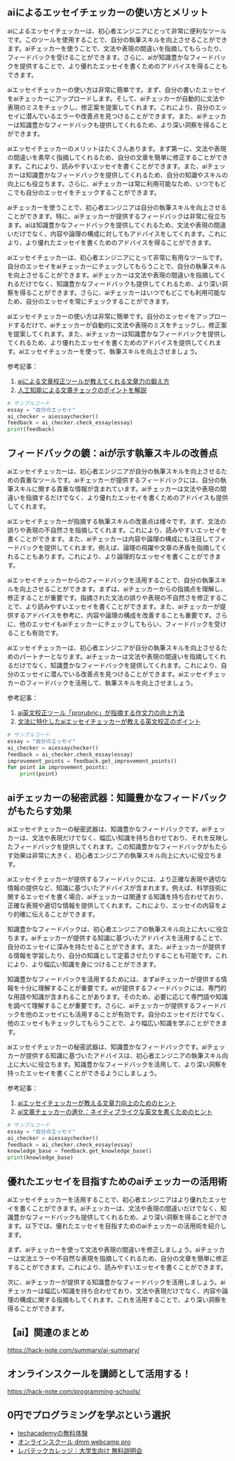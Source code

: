 <!--
title:   【ai】エッセイチェッカー：知識とフィードバックで執筆スキルを向上させる
tags:    AI,Checker,essay
id:      c6fbc4a3a24f9fbbdac3
private: false
-->


## aiによるエッセイチェッカーの使い方とメリット

aiによるエッセイチェッカーは、初心者エンジニアにとって非常に便利なツールです。このツールを使用することで、自分の執筆スキルを向上させることができます。aiチェッカーを使うことで、文法や表現の間違いを指摘してもらったり、フィードバックを受けることができます。さらに、aiが知識豊かなフィードバックを提供することで、より優れたエッセイを書くためのアドバイスを得ることもできます。

aiエッセイチェッカーの使い方は非常に簡単です。まず、自分の書いたエッセイをaiチェッカーにアップロードします。そして、aiチェッカーが自動的に文法や表現のミスをチェックし、修正案を提案してくれます。これにより、自分のエッセイに潜んでいるエラーや改善点を見つけることができます。また、aiチェッカーは知識豊かなフィードバックも提供してくれるため、より深い洞察を得ることができます。

aiエッセイチェッカーのメリットはたくさんあります。まず第一に、文法や表現の間違いを素早く指摘してくれるため、自分の文章を簡単に修正することができます。これにより、読みやすいエッセイを書くことができます。また、aiチェッカーは知識豊かなフィードバックを提供してくれるため、自分の知識やスキルの向上にも役立ちます。さらに、aiチェッカーは常に利用可能なため、いつでもどこでも自分のエッセイをチェックすることができます。

aiチェッカーを使うことで、初心者エンジニアは自分の執筆スキルを向上させることができます。特に、aiチェッカーが提供するフィードバックは非常に役立ちます。aiは知識豊かなフィードバックを提供してくれるため、文法や表現の間違いだけでなく、内容や論理の構成に対してもアドバイスをしてくれます。これにより、より優れたエッセイを書くためのアドバイスを得ることができます。

aiエッセイチェッカーは、初心者エンジニアにとって非常に有用なツールです。自分のエッセイをaiチェッカーにチェックしてもらうことで、自分の執筆スキルを向上させることができます。aiチェッカーは文法や表現の間違いを指摘してくれるだけでなく、知識豊かなフィードバックも提供してくれるため、より深い洞察を得ることができます。さらに、aiチェッカーはいつでもどこでも利用可能なため、自分のエッセイを常にチェックすることができます。

aiエッセイチェッカーの使い方は非常に簡単です。自分のエッセイをアップロードするだけで、aiチェッカーが自動的に文法や表現のミスをチェックし、修正案を提案してくれます。また、aiチェッカーは知識豊かなフィードバックを提供してくれるため、より優れたエッセイを書くためのアドバイスを提供してくれます。aiエッセイチェッカーを使って、執筆スキルを向上させましょう。

参考記事：
1. [aiによる文章校正ツールが教えてくれる文章力の鍛え方](https://news.mynavi.jp/article/howto_increment_essay/)
2. [人工知能による文章チェックのポイントを解説](https://www.bengo4.com/essay-check/)

```python
# サンプルコード
essay = "自分のエッセイ"
ai_checker = aiessaychecker()
feedback = ai_checker.check_essay(essay)
print(feedback)
```

## フィードバックの鏡：aiが示す執筆スキルの改善点

aiエッセイチェッカーは、初心者エンジニアが自分の執筆スキルを向上させるための貴重なツールです。aiチェッカーが提供するフィードバックには、自分の執筆スキルに関する貴重な情報が含まれています。aiチェッカーは文法や表現の間違いを指摘するだけでなく、より優れたエッセイを書くためのアドバイスも提供してくれます。

aiエッセイチェッカーが指摘する執筆スキルの改善点は様々です。まず、文法の誤りや表現の不自然さを指摘してくれます。これにより、読みやすいエッセイを書くことができます。また、aiチェッカーは内容や論理の構成にも注目してフィードバックを提供してくれます。例えば、論理の飛躍や文章の矛盾を指摘してくれることもあります。これにより、より論理的なエッセイを書くことができます。

aiエッセイチェッカーからのフィードバックを活用することで、自分の執筆スキルを向上させることができます。まずは、aiチェッカーからの指摘点を理解し、修正することが重要です。指摘された文法の誤りや表現の不自然さを修正することで、より読みやすいエッセイを書くことができます。また、aiチェッカーが提供するアドバイスを参考に、内容や論理の構成を改善することも重要です。さらに、他のエッセイもaiチェッカーにチェックしてもらい、フィードバックを受けることも有効です。

aiエッセイチェッカーは、初心者エンジニアが自分の執筆スキルを向上させるためのパートナーとなります。aiチェッカーは文法や表現の間違いを指摘してくれるだけでなく、知識豊かなフィードバックを提供してくれます。これにより、自分のエッセイに潜んでいる改善点を見つけることができます。aiエッセイチェッカーのフィードバックを活用して、執筆スキルを向上させましょう。

参考記事：
1. [ai英文校正ツール「prorubric」が指摘する作文力の向上方法](https://www.jukusui.com/blog/journal/ai_tool_porubric/)
2. [文法に特化したaiエッセイチェッカーが教える英文校正のポイント](https://www.tamaki.id/go_in_detail)

```python
# サンプルコード
essay = "自分のエッセイ"
ai_checker = aiessaychecker()
feedback = ai_checker.check_essay(essay)
improvement_points = feedback.get_improvement_points()
for point in improvement_points:
    print(point)
```

## aiチェッカーの秘密武器：知識豊かなフィードバックがもたらす効果

aiエッセイチェッカーの秘密武器は、知識豊かなフィードバックです。aiチェッカーは、文法や表現だけでなく、幅広い知識を持ち合わせており、それを反映したフィードバックを提供してくれます。この知識豊かなフィードバックがもたらす効果は非常に大きく、初心者エンジニアの執筆スキル向上に大いに役立ちます。

aiエッセイチェッカーが提供するフィードバックには、より正確な表現や適切な情報の提供など、知識に基づいたアドバイスが含まれます。例えば、科学技術に関するエッセイを書く場合、aiチェッカーは関連する知識を持ち合わせており、正確な表現や適切な情報を提供してくれます。これにより、エッセイの内容をより的確に伝えることができます。

知識豊かなフィードバックは、初心者エンジニアの執筆スキル向上に大いに役立ちます。aiチェッカーが提供する知識に基づいたアドバイスを活用することで、自分のエッセイに深みを持たせることができます。また、aiチェッカーが提供する情報を学習したり、自分の知識として定着させたりすることも可能です。これにより、より幅広い知識を身につけることができます。

知識豊かなフィードバックを活用するためには、まずaiチェッカーが提供する情報を十分に理解することが重要です。aiが提供するフィードバックには、専門的な用語や知識が含まれることがあります。そのため、必要に応じて専門語や知識を調べて理解することが重要です。さらに、aiチェッカーが提供するフィードバックを他のエッセイにも活用することが有効です。自分のエッセイだけでなく、他のエッセイもチェックしてもらうことで、より幅広い知識を学ぶことができます。

aiエッセイチェッカーの秘密武器は、知識豊かなフィードバックです。aiチェッカーが提供する知識に基づいたアドバイスは、初心者エンジニアの執筆スキル向上に大いに役立ちます。知識豊かなフィードバックを活用して、より深い洞察を持ったエッセイを書くことができるようにしましょう。

参考記事：
1. [aiエッセイチェッカーが教える文章力向上のためのヒント](https://www.yasumotoshinya.info/review-of-online-proofreading-service-tools/)
2. [ai文章チェッカーの進化：ネイティブライクな英文を書くためのヒント](https://www.atsumi-hitozuma.com/hitodq4ri/?p=1918)

```python
# サンプルコード
essay = "自分のエッセイ"
ai_checker = aiessaychecker()
feedback = ai_checker.check_essay(essay)
knowledge_base = feedback.get_knowledge_base()
print(knowledge_base)
```

## 優れたエッセイを目指すためのaiチェッカーの活用術

aiエッセイチェッカーを活用することで、初心者エンジニアはより優れたエッセイを書くことができます。aiチェッカーは、文法や表現の間違いだけでなく、知識豊かなフィードバックも提供してくれるため、より深い洞察を得ることができます。以下では、優れたエッセイを目指すためのaiチェッカーの活用術を紹介します。

まず、aiチェッカーを使って文法や表現の間違いを修正しましょう。aiチェッカーは文法エラーや不自然な表現を指摘してくれるため、自分の文章を簡単に修正することができます。これにより、読みやすいエッセイを書くことができます。

次に、aiチェッカーが提供する知識豊かなフィードバックを活用しましょう。aiチェッカーは幅広い知識を持ち合わせており、文法や表現だけでなく、内容や論理の構成に関する指摘もしてくれます。これを活用することで、より深い洞察を得ることができます。



## 【ai】関連のまとめ
https://hack-note.com/summary/ai-summary/



## オンラインスクールを講師として活用する！
https://hack-note.com/programming-schools/



## 0円でプログラミングを学ぶという選択
- [techacademyの無料体験](//af.moshimo.com/af/c/click?a_id=2612475&amp;p_id=1555&amp;pc_id=2816&amp;pl_id=22706&amp;url=https%3a%2f%2ftechacademy.jp%2fhtmlcss-trial%3futm_source%3dmoshimo%26utm_medium%3daffiliate%26utm_campaign%3dtextad)
- [オンラインスクール dmm webcamp pro](//af.moshimo.com/af/c/click?a_id=2612482&amp;p_id=1363&amp;pc_id=2297&amp;pl_id=39999&amp;guid=on)
- [レバテックカレッジ｜大学生向け 無料説明会](//af.moshimo.com/af/c/click?a_id=4071793&p_id=3198&pc_id=7488&pl_id=41848)
